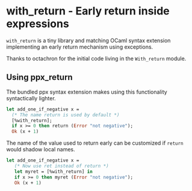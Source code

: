 # with\_return - Early return inside expressions

`with_return` is a tiny library and matching OCaml syntax extension
implementing an early return mechanism using exceptions.

Thanks to octachron for the initial code living in the `With_return` module.

## Using ppx\_return

The bundled ppx syntax extension makes using this functionality syntactically
lighter.

```ocaml
let add_one_if_negative x =
  (* The name return is used by default *)
  [%with_return];
  if x >= 0 then return (Error "not negative");
  Ok (x + 1)
```

The name of the value used to return early can be customized if `return` would shadow local names.

```ocaml
let add_one_if_negative x =
   (* Now use ret instead of return *)
   let myret = [%with_return] in
   if x >= 0 then myret (Error "not negative");
   Ok (x + 1)
```
